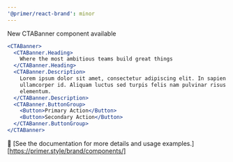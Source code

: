 ```yaml
---
'@primer/react-brand': minor
---
```


New CTABanner component available

```jsx
<CTABanner>
  <CTABanner.Heading>
    Where the most ambitious teams build great things
  </CTABanner.Heading>
  <CTABanner.Description>
    Lorem ipsum dolor sit amet, consectetur adipiscing elit. In sapien sit
    ullamcorper id. Aliquam luctus sed turpis felis nam pulvinar risus
    elementum.
  </CTABanner.Description>
  <CTABanner.ButtonGroup>
    <Button>Primary Action</Button>
    <Button>Secondary Action</Button>
  </CTABanner.ButtonGroup>
</CTABanner>
```

:link: [See the documentation for more details and usage examples.][https://primer.style/brand/components/]

